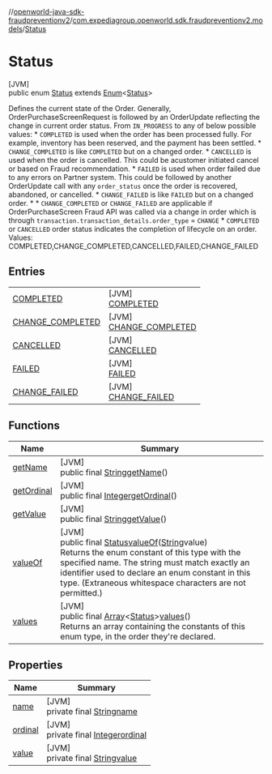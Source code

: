 //[openworld-java-sdk-fraudpreventionv2](../../../index.md)/[com.expediagroup.openworld.sdk.fraudpreventionv2.models](../index.md)/[Status](index.md)

# Status

[JVM]\
public enum [Status](index.md) extends [Enum](https://docs.oracle.com/javase/8/docs/api/java/lang/Enum.html)&lt;[Status](index.md)&gt;

Defines the current state of the Order. Generally, OrderPurchaseScreenRequest is followed by an OrderUpdate reflecting the change in current order status. From `IN_PROGRESS` to any of below possible values: * `COMPLETED` is used when the order has been processed fully. For example, inventory has been reserved, and the payment has been settled. * `CHANGE_COMPLETED` is like `COMPLETED` but on a changed order. * `CANCELLED` is used when the order is cancelled. This could be acustomer initiated cancel or based on Fraud recommendation. * `FAILED` is used when order failed due to any errors on Partner system. This could be followed by another OrderUpdate call with any `order_status` once the order is recovered, abandoned, or cancelled. * `CHANGE_FAILED` is like `FAILED` but on a changed order. * * `CHANGE_COMPLETED` or `CHANGE_FAILED` are applicable if OrderPurchaseScreen Fraud API was called via a change in order which is through `transaction.transaction_details.order_type` = `CHANGE` * `COMPLETED` or `CANCELLED` order status indicates the completion of lifecycle on an order. Values: COMPLETED,CHANGE_COMPLETED,CANCELLED,FAILED,CHANGE_FAILED

## Entries

| | |
|---|---|
| [COMPLETED](-c-o-m-p-l-e-t-e-d/index.md) | [JVM]<br>[COMPLETED](-c-o-m-p-l-e-t-e-d/index.md) |
| [CHANGE_COMPLETED](-c-h-a-n-g-e_-c-o-m-p-l-e-t-e-d/index.md) | [JVM]<br>[CHANGE_COMPLETED](-c-h-a-n-g-e_-c-o-m-p-l-e-t-e-d/index.md) |
| [CANCELLED](-c-a-n-c-e-l-l-e-d/index.md) | [JVM]<br>[CANCELLED](-c-a-n-c-e-l-l-e-d/index.md) |
| [FAILED](-f-a-i-l-e-d/index.md) | [JVM]<br>[FAILED](-f-a-i-l-e-d/index.md) |
| [CHANGE_FAILED](-c-h-a-n-g-e_-f-a-i-l-e-d/index.md) | [JVM]<br>[CHANGE_FAILED](-c-h-a-n-g-e_-f-a-i-l-e-d/index.md) |

## Functions

| Name | Summary |
|---|---|
| [getName](index.md#-1219820757%2FFunctions%2F-1883119931) | [JVM]<br>public final [String](https://docs.oracle.com/javase/8/docs/api/java/lang/String.html)[getName](index.md#-1219820757%2FFunctions%2F-1883119931)() |
| [getOrdinal](index.md#-487550925%2FFunctions%2F-1883119931) | [JVM]<br>public final [Integer](https://docs.oracle.com/javase/8/docs/api/java/lang/Integer.html)[getOrdinal](index.md#-487550925%2FFunctions%2F-1883119931)() |
| [getValue](get-value.md) | [JVM]<br>public final [String](https://docs.oracle.com/javase/8/docs/api/java/lang/String.html)[getValue](get-value.md)() |
| [valueOf](value-of.md) | [JVM]<br>public final [Status](index.md)[valueOf](value-of.md)([String](https://docs.oracle.com/javase/8/docs/api/java/lang/String.html)value)<br>Returns the enum constant of this type with the specified name. The string must match exactly an identifier used to declare an enum constant in this type. (Extraneous whitespace characters are not permitted.) |
| [values](values.md) | [JVM]<br>public final [Array](https://kotlinlang.org/api/latest/jvm/stdlib/kotlin/-array/index.html)&lt;[Status](index.md)&gt;[values](values.md)()<br>Returns an array containing the constants of this enum type, in the order they're declared. |

## Properties

| Name | Summary |
|---|---|
| [name](../-verification-type/_3_-d-s/index.md#-372974862%2FProperties%2F-1883119931) | [JVM]<br>private final [String](https://docs.oracle.com/javase/8/docs/api/java/lang/String.html)[name](../-verification-type/_3_-d-s/index.md#-372974862%2FProperties%2F-1883119931) |
| [ordinal](../-verification-type/_3_-d-s/index.md#-739389684%2FProperties%2F-1883119931) | [JVM]<br>private final [Integer](https://docs.oracle.com/javase/8/docs/api/java/lang/Integer.html)[ordinal](../-verification-type/_3_-d-s/index.md#-739389684%2FProperties%2F-1883119931) |
| [value](-c-h-a-n-g-e_-f-a-i-l-e-d/index.md#-1241231854%2FProperties%2F-1883119931) | [JVM]<br>private final [String](https://docs.oracle.com/javase/8/docs/api/java/lang/String.html)[value](-c-h-a-n-g-e_-f-a-i-l-e-d/index.md#-1241231854%2FProperties%2F-1883119931) |
